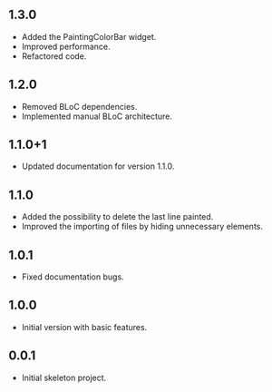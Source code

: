 ## 1.3.0

- Added the PaintingColorBar widget.
- Improved performance.
- Refactored code.

## 1.2.0

* Removed BLoC dependencies.
* Implemented manual BLoC architecture.

## 1.1.0+1

* Updated documentation for version 1.1.0.

## 1.1.0

* Added the possibility to delete the last line painted.
* Improved the importing of files by hiding unnecessary elements.

## 1.0.1

* Fixed documentation bugs.

## 1.0.0

* Initial version with basic features.

## 0.0.1

* Initial skeleton project.
